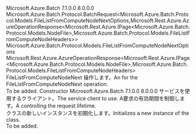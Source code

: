 <Type Name="FileListFromComputeNodeNextBatchRequest" FullName="Microsoft.Azure.Batch.Protocol.BatchRequests.FileListFromComputeNodeNextBatchRequest">
  <TypeSignature Language="C#" Value="public class FileListFromComputeNodeNextBatchRequest : Microsoft.Azure.Batch.Protocol.BatchRequest&lt;Microsoft.Azure.Batch.Protocol.Models.FileListFromComputeNodeNextOptions,Microsoft.Rest.Azure.AzureOperationResponse&lt;Microsoft.Rest.Azure.IPage&lt;Microsoft.Azure.Batch.Protocol.Models.NodeFile&gt;,Microsoft.Azure.Batch.Protocol.Models.FileListFromComputeNodeHeaders&gt;&gt;" />
  <TypeSignature Language="ILAsm" Value=".class public auto ansi beforefieldinit FileListFromComputeNodeNextBatchRequest extends Microsoft.Azure.Batch.Protocol.BatchRequest`2&lt;class Microsoft.Azure.Batch.Protocol.Models.FileListFromComputeNodeNextOptions, class Microsoft.Rest.Azure.AzureOperationResponse`2&lt;class Microsoft.Rest.Azure.IPage`1&lt;class Microsoft.Azure.Batch.Protocol.Models.NodeFile&gt;, class Microsoft.Azure.Batch.Protocol.Models.FileListFromComputeNodeHeaders&gt;&gt;" />
  <TypeSignature Language="DocId" Value="T:Microsoft.Azure.Batch.Protocol.BatchRequests.FileListFromComputeNodeNextBatchRequest" />
  <TypeSignature Language="VB.NET" Value="Public Class FileListFromComputeNodeNextBatchRequest&#xA;Inherits BatchRequest(Of FileListFromComputeNodeNextOptions, AzureOperationResponse(Of IPage(Of NodeFile), FileListFromComputeNodeHeaders))" />
  <TypeSignature Language="F#" Value="type FileListFromComputeNodeNextBatchRequest = class&#xA;    inherit BatchRequest&lt;FileListFromComputeNodeNextOptions, AzureOperationResponse&lt;IPage&lt;NodeFile&gt;, FileListFromComputeNodeHeaders&gt;&gt;" />
  <AssemblyInfo>
    <AssemblyName>Microsoft.Azure.Batch</AssemblyName>
    <AssemblyVersion>7.1.0.0</AssemblyVersion>
    <AssemblyVersion>8.0.0.0</AssemblyVersion>
  </AssemblyInfo>
  <Base>
    <BaseTypeName>Microsoft.Azure.Batch.Protocol.BatchRequest&lt;Microsoft.Azure.Batch.Protocol.Models.FileListFromComputeNodeNextOptions,Microsoft.Rest.Azure.AzureOperationResponse&lt;Microsoft.Rest.Azure.IPage&lt;Microsoft.Azure.Batch.Protocol.Models.NodeFile&gt;,Microsoft.Azure.Batch.Protocol.Models.FileListFromComputeNodeHeaders&gt;&gt;</BaseTypeName>
    <BaseTypeArguments>
      <BaseTypeArgument TypeParamName="TOptions">Microsoft.Azure.Batch.Protocol.Models.FileListFromComputeNodeNextOptions</BaseTypeArgument>
      <BaseTypeArgument TypeParamName="TResponse">Microsoft.Rest.Azure.AzureOperationResponse&lt;Microsoft.Rest.Azure.IPage&lt;Microsoft.Azure.Batch.Protocol.Models.NodeFile&gt;,Microsoft.Azure.Batch.Protocol.Models.FileListFromComputeNodeHeaders&gt;</BaseTypeArgument>
    </BaseTypeArguments>
  </Base>
  <Interfaces />
  <Docs>
    <summary>
            <span data-ttu-id="d7617-101"><see cref="T:Microsoft.Azure.Batch.Protocol.IBatchRequest" /> FileListFromComputeNodeNext 操作します。</span><span class="sxs-lookup"><span data-stu-id="d7617-101">An <see cref="T:Microsoft.Azure.Batch.Protocol.IBatchRequest" /> for the FileListFromComputeNodeNext operation.</span></span>
            </summary>
    <remarks>To be added.</remarks>
  </Docs>
  <Members>
    <Member MemberName=".ctor">
      <MemberSignature Language="C#" Value="public FileListFromComputeNodeNextBatchRequest (Microsoft.Azure.Batch.Protocol.BatchServiceClient serviceClient, System.Threading.CancellationToken cancellationToken);" />
      <MemberSignature Language="ILAsm" Value=".method public hidebysig specialname rtspecialname instance void .ctor(class Microsoft.Azure.Batch.Protocol.BatchServiceClient serviceClient, valuetype System.Threading.CancellationToken cancellationToken) cil managed" />
      <MemberSignature Language="DocId" Value="M:Microsoft.Azure.Batch.Protocol.BatchRequests.FileListFromComputeNodeNextBatchRequest.#ctor(Microsoft.Azure.Batch.Protocol.BatchServiceClient,System.Threading.CancellationToken)" />
      <MemberSignature Language="F#" Value="new Microsoft.Azure.Batch.Protocol.BatchRequests.FileListFromComputeNodeNextBatchRequest : Microsoft.Azure.Batch.Protocol.BatchServiceClient * System.Threading.CancellationToken -&gt; Microsoft.Azure.Batch.Protocol.BatchRequests.FileListFromComputeNodeNextBatchRequest" Usage="new Microsoft.Azure.Batch.Protocol.BatchRequests.FileListFromComputeNodeNextBatchRequest (serviceClient, cancellationToken)" />
      <MemberType>Constructor</MemberType>
      <AssemblyInfo>
        <AssemblyName>Microsoft.Azure.Batch</AssemblyName>
        <AssemblyVersion>7.1.0.0</AssemblyVersion>
        <AssemblyVersion>8.0.0.0</AssemblyVersion>
      </AssemblyInfo>
      <Parameters>
        <Parameter Name="serviceClient" Type="Microsoft.Azure.Batch.Protocol.BatchServiceClient" />
        <Parameter Name="cancellationToken" Type="System.Threading.CancellationToken" />
      </Parameters>
      <Docs>
        <param name="serviceClient"><span data-ttu-id="d7617-102">サービスを使用するクライアント。</span><span class="sxs-lookup"><span data-stu-id="d7617-102">The service client to use.</span></span></param>
        <param name="cancellationToken"><span data-ttu-id="d7617-103">A<see cref="T:System.Threading.CancellationToken" />要求の有効期間を制御します。</span><span class="sxs-lookup"><span data-stu-id="d7617-103">A <see cref="T:System.Threading.CancellationToken" /> controlling the request lifetime.</span></span></param>
        <summary>
            <span data-ttu-id="d7617-104"><see cref="T:Microsoft.Azure.Batch.Protocol.BatchRequests.FileListFromComputeNodeNextBatchRequest" /> クラスの新しいインスタンスを初期化します。</span><span class="sxs-lookup"><span data-stu-id="d7617-104">Initializes a new instance of the <see cref="T:Microsoft.Azure.Batch.Protocol.BatchRequests.FileListFromComputeNodeNextBatchRequest" /> class.</span></span>
            </summary>
        <remarks>To be added.</remarks>
      </Docs>
    </Member>
  </Members>
</Type>